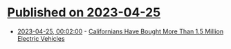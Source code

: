 # [Published on 2023-04-25](index.md)

* [2023-04-25, 00:02:00](https://news.slashdot.org/story/23/04/24/2124241/californians-have-bought-more-than-15-million-electric-vehicles?utm_source=rss1.0mainlinkanon&utm_medium=feed) - [Californians Have Bought More Than 1.5 Million Electric Vehicles](https://news.slashdot.org/story/23/04/24/2124241/californians-have-bought-more-than-15-million-electric-vehicles?utm_source=rss1.0mainlinkanon&utm_medium=feed)

